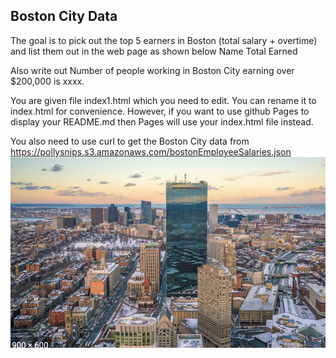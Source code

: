 ## Boston City Data
The goal is to pick out the top 5 earners in Boston (total salary + overtime) and list them out in the web page as shown below
Name     Total Earned 

Also write out 
Number of people working in Boston City earning over $200,000 is xxxx. 

You are given file index1.html which you need to edit. You can rename it to index.html for convenience. However, if you want to use github Pages to display your README.md then Pages will use your index.html file instead.

You also need to use curl to get the Boston City data from https://pollysnips.s3.amazonaws.com/bostonEmployeeSalaries.json
<img src='boston.png'>